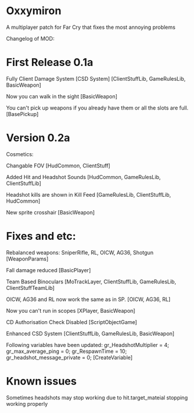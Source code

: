 # Oxxymiron
A multiplayer patch for Far Cry that fixes the most annoying problems

Changelog of MOD:

# First Release 0.1a
Fully Client Damage System [CSD System] [ClientStuffLib, GameRulesLib, BasicWeapon]

Now you can walk in the sight [BasicWeapon]

You can't pick up weapons if you already have them or all the slots are full. [BasePickup]

# Version 0.2a

Cosmetics:

Changable FOV [HudCommon, ClientStuff]

Added Hit and Headshot Sounds [HudCommon, GameRulesLib, ClientStuffLib]

Headshot kills are shown in Kill Feed [GameRulesLib, ClientStuffLib, HudCommon]

New sprite crosshair [BasicWeapon]


# Fixes and etc:

Rebalanced weapons: SniperRifle, RL, OICW, AG36, Shotgun [WeaponParams]

Fall damage reduced [BasicPlayer]

Team Based Binoculars [MoTrackLayer, ClientStuffLib, GameRulesLib, ClientStuffTeamLib]

OICW, AG36 and RL now work the same as in SP. [OICW, AG36, RL]

Now you can't run in scopes [XPlayer, BasicWeapon]

CD Authorisation Check Disabled [ScriptObjectGame]

Enhanced CSD System [ClientStuffLib, GameRulesLib, BasicWeapon]

Following variables have been updated: gr_HeadshotMultiplier = 4; gr_max_average_ping = 0; gr_RespawnTime = 10; gr_headshot_message_private = 0; [CreateVariable]

# Known issues
Sometimes headshots may stop working due to hit.target_mateial stopping working properly
